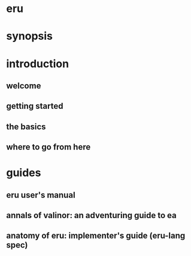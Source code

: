 # eru

# synopsis
# introduction
## welcome
## getting started
## the basics
## where to go from here
# guides
## eru user's manual
## annals of valinor: an adventuring guide to ea
## anatomy of eru: implementer's guide (eru-lang spec)
